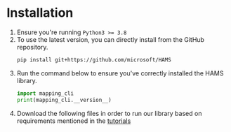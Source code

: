 # Installation

1. Ensure you're running `Python3 >= 3.8`
2. To use the latest version, you can directly install from the GitHub repository.
   ```bash
   pip install git+https://github.com/microsoft/HAMS
   ``` 
3. Run the command below to ensure you've correctly installed the HAMS library.
   ```python
   import mapping_cli
   print(mapping_cli.__version__)
   ```
4. Download the following files in order to run our library based on requirements mentioned in the [tutorials](../tutorials/index.md)